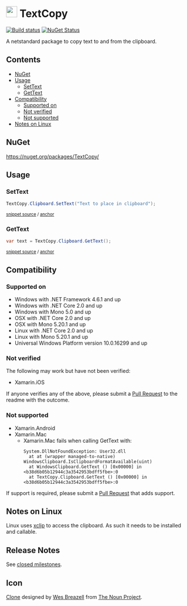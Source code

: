 <!--
GENERATED FILE - DO NOT EDIT
This file was generated by [MarkdownSnippets](https://github.com/SimonCropp/MarkdownSnippets).
Source File: /readme.source.md
To change this file edit the source file and then run MarkdownSnippets.
-->

# <img src="/src/icon.png" height="30px"> TextCopy

[![Build status](https://ci.appveyor.com/api/projects/status/lsw1b1olku8tg9d1/branch/master?svg=true)](https://ci.appveyor.com/project/SimonCropp/TextCopy)
[![NuGet Status](https://img.shields.io/nuget/v/TextCopy.svg?cacheSeconds=86400)](https://www.nuget.org/packages/TextCopy/)


A netstandard package to copy text to and from the clipboard.

<!-- toc -->
## Contents

  * [NuGet](#nuget)
  * [Usage](#usage)
    * [SetText](#settext)
    * [GetText](#gettext)
  * [Compatibility](#compatibility)
    * [Supported on](#supported-on)
    * [Not verified](#not-verified)
    * [Not supported](#not-supported)
  * [Notes on Linux](#notes-on-linux)
<!-- endtoc -->



## NuGet

https://nuget.org/packages/TextCopy/


## Usage


### SetText

<!-- snippet: SetText -->
<a id='snippet-settext'/></a>
```cs
TextCopy.Clipboard.SetText("Text to place in clipboard");
```
<sup>[snippet source](/src/Tests/Snippets.cs#L5-L9) / [anchor](#snippet-settext)</sup>
<!-- endsnippet -->


### GetText

<!-- snippet: GetText -->
<a id='snippet-gettext'/></a>
```cs
var text = TextCopy.Clipboard.GetText();
```
<sup>[snippet source](/src/Tests/Snippets.cs#L14-L18) / [anchor](#snippet-gettext)</sup>
<!-- endsnippet -->


## Compatibility


### Supported on

 * Windows with .NET Framework 4.6.1 and up
 * Windows with .NET Core 2.0 and up
 * Windows with Mono 5.0 and up
 * OSX with .NET Core 2.0 and up
 * OSX with Mono 5.20.1 and up
 * Linux with .NET Core 2.0 and up
 * Linux with Mono 5.20.1 and up
 * Universal Windows Platform version 10.0.16299 and up


### Not verified

The following may work but have not been verified:

 * Xamarin.iOS

If anyone verifies any of the above, please submit a [Pull Request](https://help.github.com/articles/about-pull-requests/) to the readme with the outcome.


### Not supported

 * Xamarin.Android
 * Xamarin.Mac
   * Xamarin.Mac fails when calling GetText with:
     ```
     System.DllNotFoundException: User32.dll
       at at (wrapper managed-to-native) WindowsClipboard.IsClipboardFormatAvailable(uint)
       at WindowsClipboard.GetText () [0x00000] in <b38d6b05b12944c3a3542953bdff5fbe>:0
       at TextCopy.Clipboard.GetText () [0x00000] in <b38d6b05b12944c3a3542953bdff5fbe>:0
     ```

If support is required, please submit a [Pull Request](https://help.github.com/articles/about-pull-requests/) that adds support.


## Notes on Linux

Linux uses [xclip](https://github.com/astrand/xclip) to access the clipboard. As such it needs to be installed and callable.


## Release Notes

See [closed milestones](../../milestones?state=closed).


## Icon

[Clone](https://thenounproject.com/term/Clone/207435/) designed by [Wes Breazell](https://thenounproject.com/wes13/) from [The Noun Project](https://thenounproject.com).
